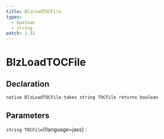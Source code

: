 ```yaml
---
title: BlzLoadTOCFile
types:
  - boolean
  - string
patch: 1.31
---
```


# BlzLoadTOCFile

## Declaration

```jass
native BlzLoadTOCFile takes string TOCFile returns boolean
```

## Parameters
`string TOCFile`{!language=jass}
: 
